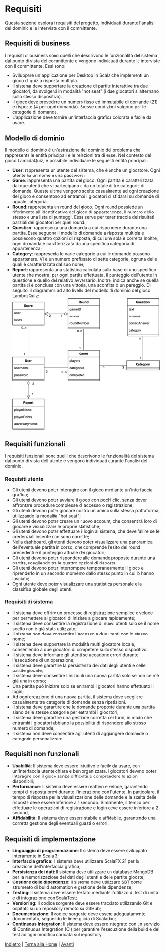 # Requisiti
Questa sezione esplora i requisiti del progetto, individuati durante l'analisi del dominio e le interviste con il committente.

## Requisiti di business
I requisiti di business sono quelli che descrivono le funzionalità del sistema dal punto di vista del committente e vengono individuati durante le interviste con il committente. Essi sono:
- Sviluppare un'applicazione per Desktop in Scala che implementi un gioco di quiz a risposta multipla.
- Il sistema deve supportare la creazione di partite interattive tra due giocatori, da svolgersi in modalità "hot seat" (i due giocatori si alternano sullo stesso dispositivo).
- Il gioco deve prevedere un numero fisso ed immutabile di domande (21) e risposte (4 per ogni domanda). Stesse condizioni valgono per le categorie di domande.
- L'applicazione deve fornire un'interfaccia grafica colorata e facile da usare.

## Modello di dominio
Il modello di dominio è un'astrazione del dominio del problema che rappresenta le entità principali e le relazioni tra di esse.
Nel contesto del gioco LambdaQuiz, è possibile individuare le seguenti entità principali:
- **User**: rappresenta un utente del sistema, che è anche un giocatore. Ogni utente ha un nome e una password;
- **Game**: rappresenta una partita del gioco. Ogni partita è caratterizzata dai due utenti che vi partecipano e da un totale di tre categorie di domande. Queste ultime vengono scelte casualmente ad ogni creazione del gioco e consentono ad entrambi i giocatori di sfidarsi su domande di uguale categoria.
- **Round**: rappresenta un round del gioco. Ogni round possiede un riferimento all'identificativo del gioco di appartenenza, il numero dello stesso e una lista di punteggi. Essa serve per tener traccia dei risultati parziali dei giocatori per quel round.;
- **Question**: rappresenta una domanda a cui rispondere durante una partita. Esse seguono il modello di domande a risposta multipla e possiedono quattro opzioni di risposta, di cui una sola è corretta Inoltre, ogni domanda è caratterizzata da una specifica categoria di appartenenza;
- **Category**: rappresenta le varie categorie a cui le domande possono appartenere. Vi è un numero prefissato di sette categorie, ognuna delle quali è caratterizzata dal suo nome;
- **Report**: rappresenta una statistica calcolata sulla base di uno specifico utente che mostra, per ogni partita effettuata, il punteggio dell'utente in questione e quello del relativo avversario. Inoltre, indica anche se quella partita si è conclusa con una vittoria, una sconfitta o un pareggio.
Di seguito, il diagramma ad alto livello del modello di dominio del gioco LambdaQuiz:
![Modello di dominio](assets/diagramma-modello-dominio.png)

## Requisiti funzionali
I requisiti funzionali sono quelli che descrivono le funzionalità del sistema dal punto di vista dell'utente e vengono individuati durante l'analisi del dominio.

### Requisiti utente
- Gli utenti devono poter interagire con il gioco mediante un'interfaccia grafica;
- Gli utenti devono poter avviare il gioco con pochi clic, senza dover affrontare procedure complesse di accesso o registrazione;
- Gli utenti devono poter giocare contro un amico sulla stessa piattaforma, utilizzando la modalità "hot seat";
- Gli utenti devono poter creare un nuovo account, che consentirà loro di giocare e visualizzare le proprie statistiche;
- Gli utenti devono poter effettuare il login al sistema, che deve fallire se le credenziali inserite non sono corrette;
- Nella dashboard, gli utenti devono poter visualizzare una panoramica dell'eventuale partita in corso, che comprende l'esito dei round precedenti e il punteggio attuale dei giocatori;
- Gli utenti devono poter rispondere alle domande proposte durante una partita, scegliendo tra le quattro opzioni di risposta;
- Gli utenti devono poter interrompere temporaneamente il gioco e riprenderlo in un secondo momento dallo stesso punto in cui lo hanno lasciato;
- Ogni utente deve poter visualizzare una statistica personale e la classifica globale degli utenti.

### Requisiti di sistema
- Il sistema deve offrire un processo di registrazione semplice e veloce per permettere ai giocatori di iniziare a giocare rapidamente;
- Il sistema deve consentire la registrazione di nuovi utenti solo se il nome scelto non è già stato utilizzato;
- Il sistema non deve consentire l'accesso a due utenti con lo stesso nome;
- Il sistema deve supportare la modalità multi giocatore locale, consentendo a due giocatori di competere sullo stesso dispositivo.
- Il sistema deve informare gli utenti se accadono errori durante l'esecuzione di un'operazione;
- Il sistema deve garantire la persistenza dei dati degli utenti e delle partite giocate;
- Il sistema deve consentire l'inizio di una nuova partita solo se non ce n'è già una in corso;
- Una partita può iniziare solo se entrambi i giocatori hanno effettuato il login;
- Ad ogni creazione di una nuova partita, il sistema deve scegliere casualmente tre categorie di domande senza ripetizioni.
- Il sistema deve garantire che le domande proposte durante una partita siano delle stesse categorie per entrambi i giocatori;
- Il sistema deve garantire una gestione corretta dei turni, in modo che entrambi i giocatori abbiano la possibilità di rispondere allo stesso numero di domande;
- Il sistema non deve consentire agli utenti di aggiungere domande o categorie personalizzate.

## Requisiti non funzionali
- **Usabilità**: Il sistema deve essere intuitivo e facile da usare, con un'interfaccia utente chiara e ben organizzata. I giocatori devono poter interagire con il gioco senza difficoltà e comprendere le azioni disponibili;
- **Performance**: Il sistema deve essere reattivo e veloce, garantendo tempi di risposta brevi durante l'interazione con l'utente. In particolare, il tempo di risposta per la visualizzazione delle domande e la scelta delle risposte deve essere inferiore a 1 secondo. Similmente, il tempo per effettuare le operazioni di registrazione e login deve essere inferiore a 2 secondi;
- **Affidabilità**: Il sistema deve essere stabile e affidabile, garantendo una corretta gestione degli eventuali guasti o errori.

## Requisiti di implementazione
- **Linguaggio di programmazione**: Il sistema deve essere sviluppato interamente in Scala 3;
- **Interfaccia grafica**: Il sistema deve utilizzare ScalaFX 21 per la creazione dell'interfaccia grafica;
- **Persistenza dei dati**: Il sistema deve utilizzare un database MongoDB per la memorizzazione dei dati degli utenti e delle partite giocate;
- **Gestione delle dipendenze**: Il sistema deve utilizzare SBT come strumento di build automation e gestione delle dipendenze;
- **Testing**: Il sistema deve essere testato mediante l'utilizzo di test di unità e di integrazione con ScalaTest;
- **Versioning**: Il codice sorgente deve essere tracciato utilizzando Git e ospitato su un repository remoto su GitHub;
- **Documentazione**: Il codice sorgente deve essere adeguatamente documentato, seguendo le linee guida di Scaladoc;
- **Continuous Integration**: Il sistema deve essere integrato con un servizio di Continuous Integration (CI) per garantire l'esecuzione della build e dei test ad ogni modifica caricata sul repository.

[Indietro](index.md) | [Torna alla Home](index.md) | [Avanti](3-design_architetturale.md)
